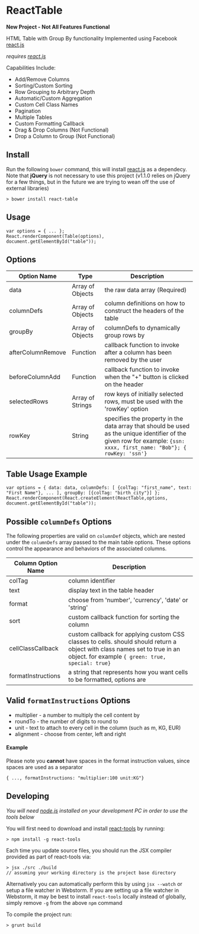 # ReactTable
**New Project - Not All Features Functional**

HTML Table with Group By functionality Implemented using Facebook [react.js](https://github.com/facebook/react)

*requires [react.js](https://github.com/facebook/react)*

Capabilities Include:

- Add/Remove Columns
- Sorting/Custom Sorting
- Row Grouping to Arbitrary Depth
- Automatic/Custom Aggregation
- Custom Cell Class Names
- Pagination
- Multiple Tables
- Custom Formatting Callback
- Drag & Drop Columns (Not Functional)
- Drop a Column to Group (Not Functional)

## Install

Run the following `bower` command, this will install [react.js](https://github.com/facebook/react) as a dependecy.
Note that **jQuery** is not necessary to use this project (v1.1.0 relies on jQuery for a few things, but in the future we are trying to wean off the use of external libraries)

    > bower install react-table

## Usage

    var options = { ... };
    React.renderComponent(Table(options), document.getElementById("table"));

## Options

Option Name        |Type              |Description
-------------------|------------------|------------
data               |Array of Objects|the raw data array (Required)
columnDefs         |Array of Objects|column definitions on how to construct the headers of the table
groupBy            |Array of Objects|columnDefs to dynamically group rows by
afterColumnRemove  |Function        |callback function to invoke after a column has been removed by the user
beforeColumnAdd    |Function        |callback function to invoke when the "+" button is clicked on the header
selectedRows       |Array of Strings|row keys of initially selected rows, must be used with the 'rowKey' option
rowKey             |String          |specifies the property in the data array that should be used as the unique identifier of the given row for example: `{ssn: xxxx, first_name: "Bob"}; { rowKey: 'ssn'}`

## Table Usage Example

    var options = { data: data, columnDefs: [ {colTag: "first_name", text: "First Name"}, ... ], groupBy: [{colTag: "birth_city"}] };
    React.renderComponent(React.createElement(ReactTable,options, document.getElementById("table"));

## Possible `columnDefs` Options
The following properties are valid on `columnDef` objects, which are nested under the `columnDefs` array passed to the main table options. These options control the appearance and behaviors of the associated columns.

Column Option Name|Description
-------|------------------
colTag | column identifier
text   | display text in the table header
format | choose from 'number', 'currency', 'date' or 'string'
sort   | custom callback function for sorting the column
cellClassCallback | custom callback for applying custom CSS classes to cells. should should return a object with class names set to true in an object. for example `{ green: true, special: true}`
formatInstructions | a string that represents how you want cells to be formatted, options are

## Valid `formatInstructions` Options

* multiplier - a number to multiply the cell content by
* roundTo - the number of digits to round to
* unit - text to attach to every cell in the column (such as m, KG, EUR)
* alignment - choose from center, left and right

#### Example
Please note you **cannot** have spaces in the format instruction values, since spaces are used as a separator

    { ..., formatInstructions: "multiplier:100 unit:KG"}

## Developing

*You will need [node.js](http://nodejs.org/download/) installed on your development PC in order to use the tools below*

You will first need to download and install [react-tools](http://facebook.github.io/react/docs/tooling-integration.html) by running:

    > npm install -g react-tools

Each time you update source files, you should run the JSX compiler provided as part of react-tools via:

    > jsx ./src ./build
    // assuming your working directory is the project base directory

Alternatively you can automatically perform this by using `jsx --watch` or setup a file watcher in Webstorm. If you are setting up a file watcher in Webstorm, it may be best to install `react-tools` locally instead of globally, simply remove `-g` from the above `npm` command

To compile the project run:

    > grunt build
